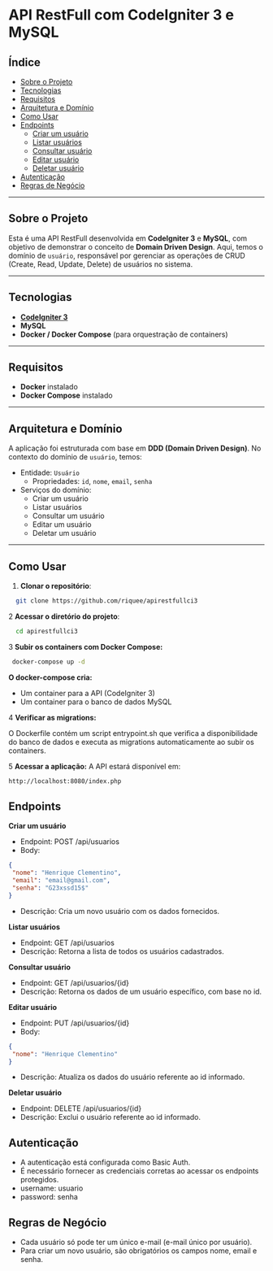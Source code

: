 # API RestFull com CodeIgniter 3 e MySQL

## Índice
- [Sobre o Projeto](#sobre-o-projeto)
- [Tecnologias](#tecnologias)
- [Requisitos](#requisitos)
- [Arquitetura e Domínio](#arquitetura-e-domínio)
- [Como Usar](#como-usar)
- [Endpoints](#endpoints)
  - [Criar um usuário](#criar-um-usuário)
  - [Listar usuários](#listar-usuários)
  - [Consultar usuário](#consultar-usuário)
  - [Editar usuário](#editar-usuário)
  - [Deletar usuário](#deletar-usuário)
- [Autenticação](#autenticação)
- [Regras de Negócio](#regras-de-negócio)

---

## Sobre o Projeto
Esta é uma API RestFull desenvolvida em **CodeIgniter 3** e **MySQL**, com objetivo de demonstrar o conceito de **Domain Driven Design**. Aqui, temos o domínio de `usuário`, responsável por gerenciar as operações de CRUD (Create, Read, Update, Delete) de usuários no sistema.

---

## Tecnologias
- **[CodeIgniter 3](https://codeigniter.com/)**
- **MySQL**
- **Docker / Docker Compose** (para orquestração de containers)

---

## Requisitos
- **Docker** instalado
- **Docker Compose** instalado

---

## Arquitetura e Domínio
A aplicação foi estruturada com base em **DDD (Domain Driven Design)**. No contexto do domínio de `usuário`, temos:
- Entidade: `Usuário`
  - Propriedades: `id`, `nome`, `email`, `senha`
- Serviços do domínio:
  - Criar um usuário
  - Listar usuários
  - Consultar um usuário
  - Editar um usuário
  - Deletar um usuário

---

## Como Usar

1. **Clonar o repositório**:
  ```bash
    git clone https://github.com/riquee/apirestfullci3
   ```

2 **Acessar o diretório do projeto**:
```bash
  cd apirestfullci3
```

3 **Subir os containers com Docker Compose:**
 ```bash
  docker-compose up -d
 ```
**O docker-compose cria:**
  - Um container para a API (CodeIgniter 3)
  - Um container para o banco de dados MySQL

4 **Verificar as migrations:**
  
O Dockerfile contém um script entrypoint.sh que verifica a disponibilidade do banco de dados e executa as migrations automaticamente ao subir os containers.

5 **Acessar a aplicação:**
  A API estará disponível em:
  ```bash
  http://localhost:8080/index.php
  ```
## Endpoints

**Criar um usuário**
- Endpoint: POST /api/usuarios
- Body:
 ```json
 {
  "nome": "Henrique Clementino",
  "email": "email@gmail.com",
  "senha": "G23xssd15$"
}
  ```

- Descrição: Cria um novo usuário com os dados fornecidos.

**Listar usuários**
- Endpoint: GET /api/usuarios
- Descrição: Retorna a lista de todos os usuários cadastrados.

**Consultar usuário**
- Endpoint: GET /api/usuarios/{id}
- Descrição: Retorna os dados de um usuário específico, com base no id.

**Editar usuário**
- Endpoint: PUT /api/usuarios/{id}
- Body:
 ```json
 {
  "nome": "Henrique Clementino"
}
  ```

- Descrição: Atualiza os dados do usuário referente ao id informado.

**Deletar  usuário**
- Endpoint: DELETE /api/usuarios/{id}
- Descrição: Exclui o usuário referente ao id informado.

## Autenticação
- A autenticação está configurada como Basic Auth.
- É necessário fornecer as credenciais corretas ao acessar os endpoints protegidos.
- username: usuario
- password: senha

## Regras de Negócio
- Cada usuário só pode ter um único e-mail (e-mail único por usuário).
- Para criar um novo usuário, são obrigatórios os campos nome, email e senha.


